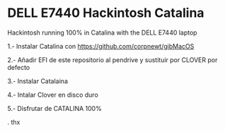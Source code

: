 # DELL E7440 Hackintosh Catalina
 Hackintosh running 100% in Catalina with the DELL E7440 laptop

1.- Instalar Catalina con https://github.com/corpnewt/gibMacOS

2.- Añadir EFI de este repositorio al pendrive y sustituir por CLOVER por defecto

3.- Instalar Catalaina

4.- Intalar Clover en disco duro

5.- Disfrutar de CATALINA 100%

.
thx
